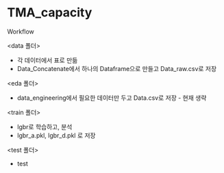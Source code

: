 # TMA_capacity

Workflow

<data 폴더>
* 각 데이터에서 표로 만듦
* Data_Concatenate에서 하나의 Dataframe으로 만들고 Data_raw.csv로 저장

<eda 폴더>
* data_engineering에서 필요한 데이터만 두고 Data.csv로 저장 - 현재 생략

<train 폴더>
* lgbr로 학습하고, 분석
* lgbr_a.pkl, lgbr_d.pkl 로 저장

<test 폴더>
* test
